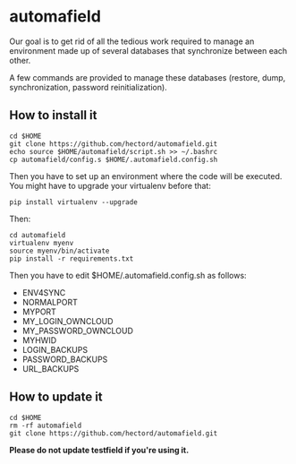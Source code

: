 # automafield

Our goal is to get rid of all the tedious work required to manage an environment made up of several databases that synchronize between each other.

A few commands are provided to manage these databases (restore, dump, synchronization, password reinitialization).

## How to install it

```
cd $HOME
git clone https://github.com/hectord/automafield.git
echo source $HOME/automafield/script.sh >> ~/.bashrc
cp automafield/config.s $HOME/.automafield.config.sh
```

Then you have to set up an environment where the code will be executed. You might have to upgrade your virtualenv before that:
```
pip install virtualenv --upgrade
```
Then:
```
cd automafield
virtualenv myenv
source myenv/bin/activate
pip install -r requirements.txt
```

Then you have to edit $HOME/.automafield.config.sh as follows:
* ENV4SYNC
* NORMALPORT
* MYPORT
* MY_LOGIN_OWNCLOUD
* MY_PASSWORD_OWNCLOUD
* MYHWID
* LOGIN_BACKUPS
* PASSWORD_BACKUPS
* URL_BACKUPS

## How to update it

```
cd $HOME
rm -rf automafield
git clone https://github.com/hectord/automafield.git
```

**Please do not update testfield if you're using it.**
